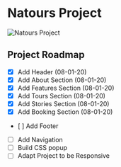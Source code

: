 # Natours Project

![Natours Project](https://i.gyazo.com/123e0af5b232bdadc64b54f5a017f0de.jpg)

## Project Roadmap

- [x] Add Header (08-01-20)
- [x] Add About Section (08-01-20)
- [x] Add Features Section (08-01-20)
- [x] Add Tours Section (08-01-20)
- [x] Add Stories Section (08-01-20)
- [x] Add Booking Section (08-01-20)
- [ ] Add Footer
- [ ] Add Navigation
- [ ] Build CSS popup
- [ ] Adapt Project to be Responsive

